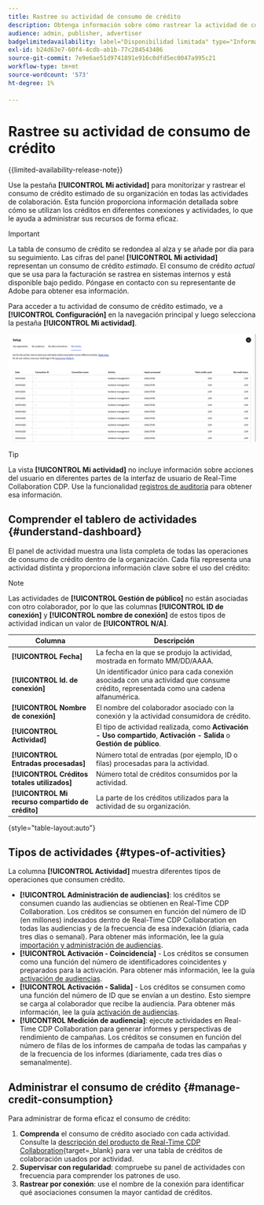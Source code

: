 ```yaml
---
title: Rastree su actividad de consumo de crédito
description: Obtenga información sobre cómo rastrear la actividad de consumo de crédito de su organización en Real-Time CDP Collaboration.
audience: admin, publisher, advertiser
badgelimitedavailability: label="Disponibilidad limitada" type="Informative" url="https://helpx.adobe.com/es/legal/product-descriptions/real-time-customer-data-platform-collaboration.html newtab=true"
exl-id: b24d63e7-60f4-4cdb-ab1b-77c284543486
source-git-commit: 7e9e6ae51d9741891e916c0dfd5ec0047a995c21
workflow-type: tm+mt
source-wordcount: '573'
ht-degree: 1%

---
```


# Rastree su actividad de consumo de crédito

{{limited-availability-release-note}}

Use la pestaña **[!UICONTROL Mi actividad]** para monitorizar y rastrear el consumo de crédito estimado de su organización en todas las actividades de colaboración. Esta función proporciona información detallada sobre cómo se utilizan los créditos en diferentes conexiones y actividades, lo que le ayuda a administrar sus recursos de forma eficaz.

>[!IMPORTANT]
>
>La tabla de consumo de crédito se redondea al alza y se añade por día para su seguimiento. Las cifras del panel **[!UICONTROL Mi actividad]** representan un consumo de crédito *estimado*. El consumo de crédito *actual* que se usa para la facturación se rastrea en sistemas internos y está disponible bajo pedido. Póngase en contacto con su representante de Adobe para obtener esa información.

Para acceder a tu actividad de consumo de crédito estimado, ve a **[!UICONTROL Configuración]** en la navegación principal y luego selecciona la pestaña **[!UICONTROL Mi actividad]**.

![Mi panel de actividades que muestra detalles de consumo de crédito](/help/assets/setup/my-activity-credits/activity-dashboard.png)

>[!TIP]
>
>La vista **[!UICONTROL Mi actividad]** no incluye información sobre acciones del usuario en diferentes partes de la interfaz de usuario de Real-Time Collaboration CDP. Use la funcionalidad [registros de auditoría](/help/guide/setup/audit-logs.md) para obtener esa información.

## Comprender el tablero de actividades {#understand-dashboard}

El panel de actividad muestra una lista completa de todas las operaciones de consumo de crédito dentro de la organización. Cada fila representa una actividad distinta y proporciona información clave sobre el uso del crédito:

>[!NOTE]
>
>Las actividades de **[!UICONTROL Gestión de público]** no están asociadas con otro colaborador, por lo que las columnas **[!UICONTROL ID de conexión]** y **[!UICONTROL nombre de conexión]** de estos tipos de actividad indican un valor de **[!UICONTROL N/A]**.

| Columna | Descripción |
|------------|--------------|
| **[!UICONTROL Fecha]** | La fecha en la que se produjo la actividad, mostrada en formato MM/DD/AAAA. |
| **[!UICONTROL Id. de conexión]** | Un identificador único para cada conexión asociada con una actividad que consume crédito, representada como una cadena alfanumérica. |
| **[!UICONTROL Nombre de conexión]** | El nombre del colaborador asociado con la conexión y la actividad consumidora de crédito. |
| **[!UICONTROL Actividad]** | El tipo de actividad realizada, como **Activación - Uso compartido**, **Activación - Salida** o **Gestión de público**. |
| **[!UICONTROL Entradas procesadas]** | Número total de entradas (por ejemplo, ID o filas) procesadas para la actividad. |
| **[!UICONTROL Créditos totales utilizados]** | Número total de créditos consumidos por la actividad. |
| **[!UICONTROL Mi recurso compartido de crédito]** | La parte de los créditos utilizados para la actividad de su organización. |

{style="table-layout:auto"}

## Tipos de actividades {#types-of-activities}

La columna **[!UICONTROL Actividad]** muestra diferentes tipos de operaciones que consumen crédito.

* **[!UICONTROL Administración de audiencias]**: los créditos se consumen cuando las audiencias se obtienen en Real-Time CDP Collaboration. Los créditos se consumen en función del número de ID (en millones) indexados dentro de Real-Time CDP Collaboration en todas las audiencias y de la frecuencia de esa indexación (diaria, cada tres días o semanal). Para obtener más información, lee la guía [importación y administración de audiencias](/help/guide/setup/onboard-audiences.md).
* **[!UICONTROL Activación - Coincidencia]** - Los créditos se consumen como una función del número de identificadores coincidentes y preparados para la activación. Para obtener más información, lee la guía [activación de audiencias](/help/guide/collaborate/activate.md).
* **[!UICONTROL Activación - Salida]** - Los créditos se consumen como una función del número de ID que se envían a un destino. Esto siempre se carga al colaborador que recibe la audiencia. Para obtener más información, lee la guía [activación de audiencias](/help/guide/collaborate/activate.md).
* **[!UICONTROL Medición de audiencia]**: ejecute actividades en Real-Time CDP Collaboration para generar informes y perspectivas de rendimiento de campañas. Los créditos se consumen en función del número de filas de los informes de campaña de todas las campañas y de la frecuencia de los informes (diariamente, cada tres días o semanalmente).

## Administrar el consumo de crédito {#manage-credit-consumption}

Para administrar de forma eficaz el consumo de crédito:

1. **Comprenda** el consumo de crédito asociado con cada actividad. Consulte la [descripción del producto de Real-Time CDP Collaboration](https://helpx.adobe.com/es/legal/product-descriptions/real-time-customer-data-platform-collaboration.html){target=_blank} para ver una tabla de créditos de colaboración usados por actividad.
2. **Supervisar con regularidad**: compruebe su panel de actividades con frecuencia para comprender los patrones de uso.
3. **Rastrear por conexión**: use el nombre de la conexión para identificar qué asociaciones consumen la mayor cantidad de créditos.

<!--

## Pagination and navigation

The activity list is paginated to improve performance and readability. Use the navigation controls at the bottom of the table to move between pages and adjust how many records you can view at once.

-->
